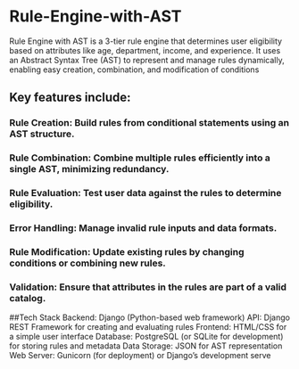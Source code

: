 # Rule-Engine-with-AST
Rule Engine with AST  is a 3-tier rule engine that determines user eligibility based on attributes like age, department, income, and experience. It uses an Abstract Syntax Tree (AST) to represent and manage rules dynamically, enabling easy creation, combination, and modification of conditions

## Key features include:

### Rule Creation: Build rules from conditional statements using an AST structure.
### Rule Combination: Combine multiple rules efficiently into a single AST, minimizing redundancy.
### Rule Evaluation: Test user data against the rules to determine eligibility.
### Error Handling: Manage invalid rule inputs and data formats.
### Rule Modification: Update existing rules by changing conditions or combining new rules.
### Validation: Ensure that attributes in the rules are part of a valid catalog.

##Tech Stack
Backend: Django (Python-based web framework)
API: Django REST Framework for creating and evaluating rules
Frontend: HTML/CSS for a simple user interface
Database: PostgreSQL (or SQLite for development) for storing rules and metadata
Data Storage: JSON for AST representation
Web Server: Gunicorn (for deployment) or Django’s development serve
